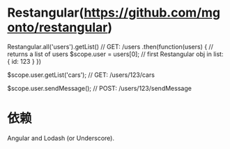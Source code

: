 # Restangular(https://github.com/mgonto/restangular)
Restangular.all('users').getList()  // GET: /users
.then(function(users) {
  // returns a list of users
  $scope.user = users[0]; // first Restangular obj in list: { id: 123 }
})


$scope.user.getList('cars');  // GET: /users/123/cars


$scope.user.sendMessage();  // POST: /users/123/sendMessage


# 依赖
Angular and Lodash (or Underscore).


